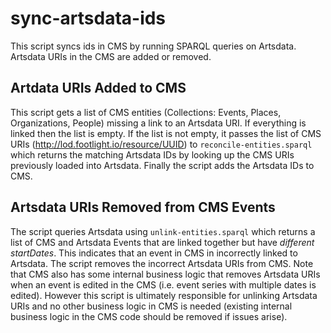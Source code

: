 sync-artsdata-ids
================

This script syncs ids in CMS by running SPARQL queries on Artsdata. Artsdata URIs in the CMS are added or removed.


Artdata URIs Added to CMS
-----------------------

This script gets a list of CMS entities (Collections: Events, Places, Organizations, People) missing a link to an Artsdata URI.  If everything is linked then the list is empty. If the list is not empty, it passes the list of CMS URIs (http://lod.footlight.io/resource/UUID) to `reconcile-entities.sparql` which returns the matching Artsdata IDs by looking up the CMS URIs previously loaded into Artsdata. Finally the script adds the Artsdata IDs to CMS.

Artsdata URIs Removed from CMS Events
--------------------
The script queries Artsdata using `unlink-entities.sparql` which returns a list of CMS and Artsdata Events that are linked together but have *different startDates*. This indicates that an event in CMS in incorrectly linked to Artsdata. The script removes the incorrect Artsdata URIs from CMS.  Note that CMS also has some internal business logic that removes Artsdata URIs when an event is edited in the CMS (i.e. event series with multiple dates is edited). However this script is ultimately responsible for unlinking Artsdata URIs and no other business logic in CMS is needed (existing internal business logic in the CMS code should be removed if issues arise). 